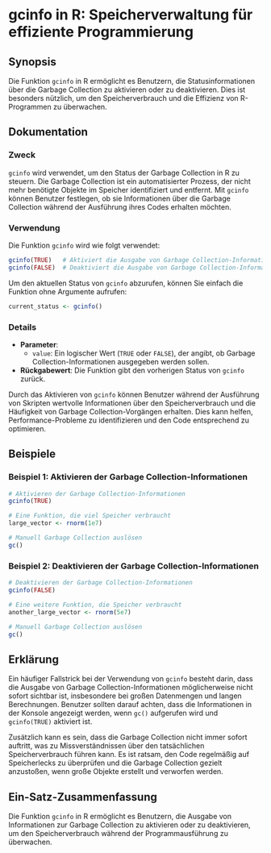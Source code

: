 <!--
Meta Description: # gcinfo in R: Speicherverwaltung für effiziente Programmierung ## Synopsis Die Funktion `gcinfo` in R ermöglicht es Benutzern, die Statusinformatione...
Meta Keywords: die, garbage, collection, gcinfo, der
-->

# gcinfo in R: Speicherverwaltung für effiziente Programmierung

## Synopsis
Die Funktion `gcinfo` in R ermöglicht es Benutzern, die Statusinformationen über die Garbage Collection zu aktivieren oder zu deaktivieren. Dies ist besonders nützlich, um den Speicherverbrauch und die Effizienz von R-Programmen zu überwachen.

## Dokumentation
### Zweck
`gcinfo` wird verwendet, um den Status der Garbage Collection in R zu steuern. Die Garbage Collection ist ein automatisierter Prozess, der nicht mehr benötigte Objekte im Speicher identifiziert und entfernt. Mit `gcinfo` können Benutzer festlegen, ob sie Informationen über die Garbage Collection während der Ausführung ihres Codes erhalten möchten.

### Verwendung
Die Funktion `gcinfo` wird wie folgt verwendet:
```R
gcinfo(TRUE)   # Aktiviert die Ausgabe von Garbage Collection-Informationen
gcinfo(FALSE)  # Deaktiviert die Ausgabe von Garbage Collection-Informationen
```

Um den aktuellen Status von `gcinfo` abzurufen, können Sie einfach die Funktion ohne Argumente aufrufen:
```R
current_status <- gcinfo()
```

### Details
- **Parameter**: 
  - `value`: Ein logischer Wert (`TRUE` oder `FALSE`), der angibt, ob Garbage Collection-Informationen ausgegeben werden sollen.
- **Rückgabewert**: Die Funktion gibt den vorherigen Status von `gcinfo` zurück.

Durch das Aktivieren von `gcinfo` können Benutzer während der Ausführung von Skripten wertvolle Informationen über den Speicherverbrauch und die Häufigkeit von Garbage Collection-Vorgängen erhalten. Dies kann helfen, Performance-Probleme zu identifizieren und den Code entsprechend zu optimieren.

## Beispiele
### Beispiel 1: Aktivieren der Garbage Collection-Informationen
```R
# Aktivieren der Garbage Collection-Informationen
gcinfo(TRUE)

# Eine Funktion, die viel Speicher verbraucht
large_vector <- rnorm(1e7)

# Manuell Garbage Collection auslösen
gc()
```

### Beispiel 2: Deaktivieren der Garbage Collection-Informationen
```R
# Deaktivieren der Garbage Collection-Informationen
gcinfo(FALSE)

# Eine weitere Funktion, die Speicher verbraucht
another_large_vector <- rnorm(5e7)

# Manuell Garbage Collection auslösen
gc()
```

## Erklärung
Ein häufiger Fallstrick bei der Verwendung von `gcinfo` besteht darin, dass die Ausgabe von Garbage Collection-Informationen möglicherweise nicht sofort sichtbar ist, insbesondere bei großen Datenmengen und langen Berechnungen. Benutzer sollten darauf achten, dass die Informationen in der Konsole angezeigt werden, wenn `gc()` aufgerufen wird und `gcinfo(TRUE)` aktiviert ist.

Zusätzlich kann es sein, dass die Garbage Collection nicht immer sofort auftritt, was zu Missverständnissen über den tatsächlichen Speicherverbrauch führen kann. Es ist ratsam, den Code regelmäßig auf Speicherlecks zu überprüfen und die Garbage Collection gezielt anzustoßen, wenn große Objekte erstellt und verworfen werden.

## Ein-Satz-Zusammenfassung
Die Funktion `gcinfo` in R ermöglicht es Benutzern, die Ausgabe von Informationen zur Garbage Collection zu aktivieren oder zu deaktivieren, um den Speicherverbrauch während der Programmausführung zu überwachen.